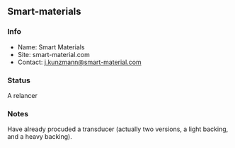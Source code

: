 
## Smart-materials

### Info

* Name: Smart Materials
* Site: smart-material.com
* Contact: j.kunzmann@smart-material.com

### Status

A relancer

### Notes

Have already procuded a transducer (actually two versions, a light backing, and a heavy backing).



